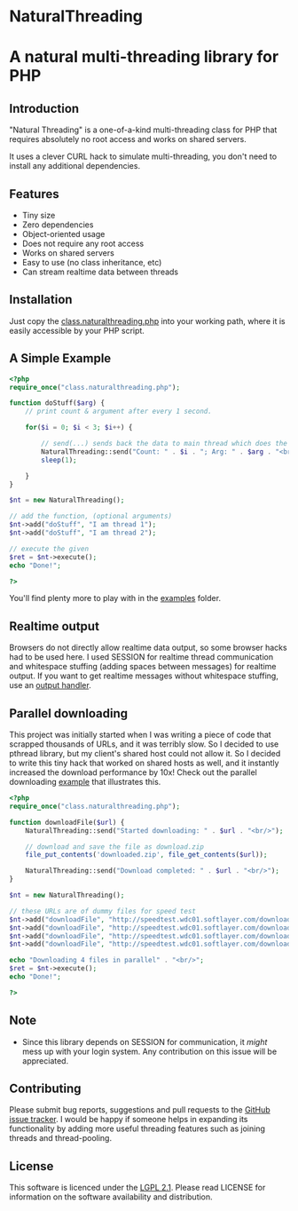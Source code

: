 # NaturalThreading
# A natural multi-threading library for PHP

## Introduction

"Natural Threading" is a one-of-a-kind multi-threading class for PHP that requires absolutely no root access and works on shared servers.

It uses a clever CURL hack to simulate multi-threading, you don't need to install any additional dependencies.

## Features

- Tiny size
- Zero dependencies
- Object-oriented usage
- Does not require any root access
- Works on shared servers
- Easy to use (no class inheritance, etc)
- Can stream realtime data between threads

## Installation

Just copy the [class.naturalthreading.php](class.naturalthreading.php) into your working path, where it is easily accessible by your PHP script.

## A Simple Example

```php
<?php
require_once("class.naturalthreading.php");

function doStuff($arg) {
	// print count & argument after every 1 second.

	for($i = 0; $i < 3; $i++) {

		// send(...) sends back the data to main thread which does the echo.
		NaturalThreading::send("Count: " . $i . "; Arg: " . $arg . "<br/>");
		sleep(1);

	}
}

$nt = new NaturalThreading();

// add the function, (optional arguments)
$nt->add("doStuff", "I am thread 1");
$nt->add("doStuff", "I am thread 2");

// execute the given
$ret = $nt->execute();
echo "Done!";

?>
```

You'll find plenty more to play with in the [examples](examples/) folder.

## Realtime output

Browsers do not directly allow realtime data output, so some browser hacks had to be used here.
I used SESSION for realtime thread communication and whitespace stuffing (adding spaces between messages) for realtime output.
If you want to get realtime messages without whitespace stuffing, use an [output handler](examples/callback.php).

## Parallel downloading

This project was initially started when I was writing a piece of code that scrapped thousands of URLs, and it was terribly slow. So I decided to use pthread library, but my client's shared host could not allow it. So I decided to write this tiny hack that worked on shared hosts as well, and it instantly increased the download performance by 10x! Check out the parallel  downloading [example](examples/download.php) that illustrates this.

```php
<?php
require_once("class.naturalthreading.php");

function downloadFile($url) {
	NaturalThreading::send("Started downloading: " . $url . "<br/>");

	// download and save the file as download.zip
	file_put_contents('downloaded.zip', file_get_contents($url));

	NaturalThreading::send("Download completed: " . $url . "<br/>");
}

$nt = new NaturalThreading();

// these URLs are of dummy files for speed test
$nt->add("downloadFile", "http://speedtest.wdc01.softlayer.com/downloads/test1.zip");
$nt->add("downloadFile", "http://speedtest.wdc01.softlayer.com/downloads/test1.zip");
$nt->add("downloadFile", "http://speedtest.wdc01.softlayer.com/downloads/test1.zip");
$nt->add("downloadFile", "http://speedtest.wdc01.softlayer.com/downloads/test1.zip");

echo "Downloading 4 files in parallel" . "<br/>";
$ret = $nt->execute();
echo "Done!";

?>
```

## Note

- Since this library depends on SESSION for communication, it *might* mess up with your login system. Any contribution on this issue will be appreciated.

## Contributing

Please submit bug reports, suggestions and pull requests to the [GitHub issue tracker](https://github.com/AliFlux/NaturalThreading/issues).
I would be happy if someone helps in expanding its functionality by adding more useful threading features such as joining threads and thread-pooling.

## License

This software is licenced under the [LGPL 2.1](http://www.gnu.org/licenses/lgpl-2.1.html). Please read LICENSE for information on the
software availability and distribution.
